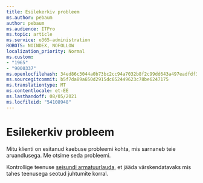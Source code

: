 ```yaml
---
title: Esilekerkiv probleem
ms.author: pebaum
author: pebaum
ms.audience: ITPro
ms.topic: article
ms.service: o365-administration
ROBOTS: NOINDEX, NOFOLLOW
localization_priority: Normal
ms.custom:
- "1965"
- "9000337"
ms.openlocfilehash: 34ed86c3044a0b73bc2cc94a7032b8f2c99dd643a497eadfdf3b26172c1200df
ms.sourcegitcommit: b5f7da89a650d2915dc652449623c78be6247175
ms.translationtype: MT
ms.contentlocale: et-EE
ms.lasthandoff: 08/05/2021
ms.locfileid: "54108948"
---
```

# <a name="emerging-issue"></a>Esilekerkiv probleem

Mitu klienti on esitanud kaebuse probleemi kohta, mis sarnaneb teie aruandlusega. Me otsime seda probleemi.

Kontrollige teenuse [seisundi armatuurlauda,](https://admin.microsoft.com/adminportal/home#/servicehealth) et jääda värskendatavaks mis tahes teenusega seotud juhtumite korral.